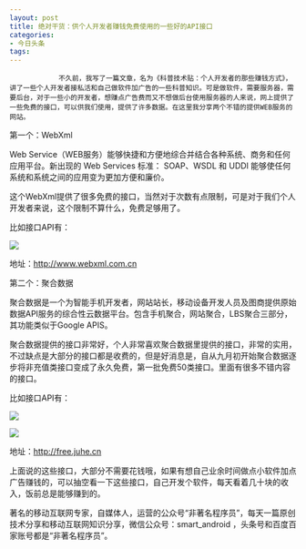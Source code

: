 ```yaml
---
layout: post
title: 绝对干货：供个人开发者赚钱免费使用的一些好的API接口
categories:
- 今日头条
tags:
---
```

				不久前，我写了一篇文章，名为《科普技术贴：个人开发者的那些赚钱方式》，讲了一些个人开发者接私活和自己做软件加广告的一些科普知识。可是做软件，需要服务器，需要后台，对于一些小的开发者，想赚点广告费而又不想做后台使用服务器的人来说，网上提供了一些免费的接口，可以供我们使用，提供了许多数据。在这里我分享两个不错的提供WEB服务的网站。

第一个：WebXml

Web Service（WEB服务）能够快捷和方便地综合并结合各种系统、商务和任何应用平台。新出现的 Web Services 标准： SOAP、WSDL 和 UDDI 能够使任何系统和系统之间的应用变为更加方便和廉价。

这个WebXml提供了很多免费的接口，当然对于次数有点限制，可是对于我们个人开发者来说，这个限制不算什么，免费足够用了。

比如接口API有：

![](http://p3.pstatp.com/large/8695/1771860315)

地址：http://www.webxml.com.cn

第二个：聚合数据

聚合数据是一个为智能手机开发者，网站站长，移动设备开发人员及图商提供原始数据API服务的综合性云数据平台。包含手机聚合，网站聚合，LBS聚合三部分，其功能类似于Google APIS。

聚合数据提供的接口非常好，个人非常喜欢聚合数据里提供的接口，非常的实用，不过缺点是大部分的接口都是收费的，但是好消息是，自从九月初开始聚合数据逐步将非充值类接口变成了永久免费，第一批免费50类接口。里面有很多不错内容的接口。

比如接口API有：

![](http://p1.pstatp.com/large/8694/2085593620)

![](http://p3.pstatp.com/large/8694/2085963344)

地址：http://free.juhe.cn

上面说的这些接口，大部分不需要花钱哦，如果有想自己业余时间做点小软件加点广告赚钱的，可以抽空看一下这些接口，自己开发个软件，每天看着几十块的收入，饭前总是能够赚到的。

著名的移动互联网专家，自媒体人，运营的公众号“非著名程序员”，每天一篇原创技术分享和移动互联网知识分享，微信公众号：smart_android ，头条号和百度百家账号都是“非著名程序员”。